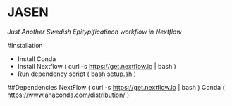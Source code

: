 # JASEN
_Just Another Swedish Epitypificatinon workflow in Nextflow_

#Installation
* Install Conda
* Install Nextflow ( curl -s https://get.nextflow.io | bash )
* Run dependency script ( bash setup.sh )

##Dependencies
NextFlow ( curl -s https://get.nextflow.io | bash )
Conda ( https://www.anaconda.com/distribution/ ) 


